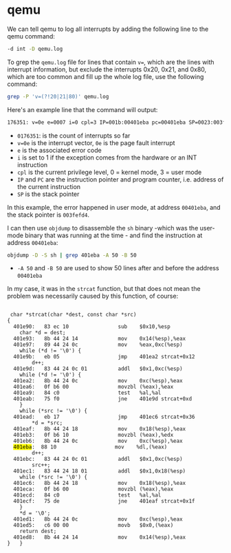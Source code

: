 # qemu

We can tell qemu to log all interrupts by adding the following line to the qemu command:

```bash
-d int -D qemu.log
```

To grep the `qemu.log` file for lines that contain `v=`, which are the lines with
interrupt information, but exclude the interrupts 0x20, 0x21, and 0x80, which are
too common and fill up the whole log file, use the following command:

```bash
grep -P 'v=(?!20|21|80)' qemu.log
```

Here's an example line that the command will output:

```bash
176351: v=0e e=0007 i=0 cpl=3 IP=001b:00401eba pc=00401eba SP=0023:003fefd4 CR2=00000002
```

- `0176351`: is the count of interrupts so far
- `v=0e` is the interrupt vector, `0e` is the page fault interrupt
- `e` is the associated error code
- `i` is set to 1 if the exception comes from the hardware or an INT instruction
- `cpl` is the current privilege level, 0 = kernel mode, 3 = user mode
- `IP` and `PC` are the instruction pointer and program counter, i.e. address of the current instruction
- `SP` is the stack pointer

In this example, the error happened in user mode, at address `00401eba`, and the stack pointer is `003fefd4`.

I can then use `objdump` to disassemble the `sh` binary -which was the user-mode binary that was running at the time -
and find the instruction at address `00401eba`:

```bash
objdump -D -S sh | grep 401eba -A 50 -B 50
```

- `-A 50` and `-B 50` are used to show 50 lines after and before the address `00401eba`

In my case, it was in the `strcat` function, but that does not mean the problem was necessarily caused by this function,
of course:

<pre><code>
 char *strcat(char *dest, const char *src)
{
  401e90:	83 ec 10             	sub    $0x10,%esp
    char *d = dest;
  401e93:	8b 44 24 14          	mov    0x14(%esp),%eax
  401e97:	89 44 24 0c          	mov    %eax,0xc(%esp)
    while (*d != '\0') {
  401e9b:	eb 05                	jmp    401ea2 strcat+0x12
        d++;
  401e9d:	83 44 24 0c 01       	addl   $0x1,0xc(%esp)
    while (*d != '\0') {
  401ea2:	8b 44 24 0c          	mov    0xc(%esp),%eax
  401ea6:	0f b6 00             	movzbl (%eax),%eax
  401ea9:	84 c0                	test   %al,%al
  401eab:	75 f0                	jne    401e9d strcat+0xd
    }
    while (*src != '\0') {
  401ead:	eb 17                	jmp    401ec6 strcat+0x36
        *d = *src;
  401eaf:	8b 44 24 18          	mov    0x18(%esp),%eax
  401eb3:	0f b6 10             	movzbl (%eax),%edx
  401eb6:	8b 44 24 0c          	mov    0xc(%esp),%eax
  <mark>401eba</mark>:	88 10                	mov    %dl,(%eax)
        d++;
  401ebc:	83 44 24 0c 01       	addl   $0x1,0xc(%esp)
        src++;
  401ec1:	83 44 24 18 01       	addl   $0x1,0x18(%esp)
    while (*src != '\0') {
  401ec6:	8b 44 24 18          	mov    0x18(%esp),%eax
  401eca:	0f b6 00             	movzbl (%eax),%eax
  401ecd:	84 c0                	test   %al,%al
  401ecf:	75 de                	jne    401eaf strcat+0x1f
    }
    *d = '\0';
  401ed1:	8b 44 24 0c          	mov    0xc(%esp),%eax
  401ed5:	c6 00 00             	movb   $0x0,(%eax)
    return dest;
  401ed8:	8b 44 24 14          	mov    0x14(%esp),%eax
}   }
</code></pre>